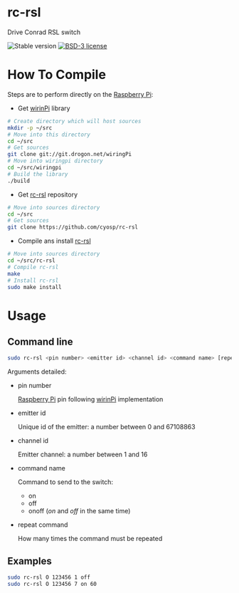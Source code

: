 # rc-rsl
Drive Conrad RSL switch

![Stable version](https://img.shields.io/badge/stable-1.0.0-blue.svg)
[![BSD-3 license](https://img.shields.io/badge/license-BSD--3--Clause-428F7E.svg)](https://tldrlegal.com/license/bsd-3-clause-license-%28revised%29)

# How To Compile

Steps are to perform directly on the [Raspberry Pi](https://www.raspberrypi.org/products/):

* Get [wirinPi](http://wiringpi.com/) library
```bash
# Create directory which will host sources
mkdir -p ~/src
# Move into this directory
cd ~/src
# Get sources
git clone git://git.drogon.net/wiringPi
# Move into wiringpi directory
cd ~/src/wiringpi
# Build the library
./build
```
* Get [rc-rsl](https://github.com/cyosp/rc-rsl) repository
```bash
# Move into sources directory
cd ~/src
# Get sources
git clone https://github.com/cyosp/rc-rsl
```
* Compile ans install [rc-rsl](https://github.com/cyosp/rc-rsl)
```bash
# Move into sources directory
cd ~/src/rc-rsl
# Compile rc-rsl
make
# Install rc-rsl
sudo make install
```

# Usage

## Command line

```bash
sudo rc-rsl <pin number> <emitter id> <channel id> <command name> [repeat command]
``` 

Arguments detailed:
 * pin number

	[Raspberry Pi](https://www.raspberrypi.org/products/) pin following [wirinPi](http://wiringpi.com/) implementation
 * emitter id

	Unique id of the emitter: a number between 0 and 67108863
 * channel id

	Emitter channel: a number between 1 and 16
 * command name

	Command to send to the switch:
	* on
	* off
	* onoff (*on* and *off* in the same time)
 * repeat command

	How many times the command must be repeated

## Examples

```bash
sudo rc-rsl O 123456 1 off
sudo rc-rsl O 123456 7 on 60
```

